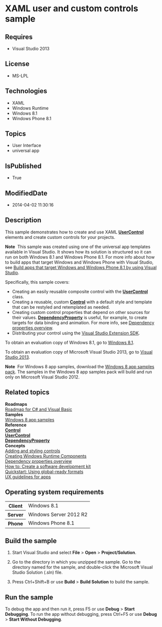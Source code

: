 # XAML user and custom controls sample
## Requires
* Visual Studio 2013
## License
* MS-LPL
## Technologies
* XAML
* Windows Runtime
* Windows 8.1
* Windows Phone 8.1
## Topics
* User Interface
* universal app
## IsPublished
* True
## ModifiedDate
* 2014-04-02 11:30:16
## Description

<div id="mainSection">
<p>This sample demonstrates how to create and use XAML <a href="http://msdn.microsoft.com/library/windows/apps/br227647">
<b>UserControl</b></a> elements and create custom controls for your projects. </p>
<p class="note"><b>Note</b>&nbsp;&nbsp;This sample was created using one of the universal app templates available in Visual Studio. It shows how its solution is structured so it can run on both Windows&nbsp;8.1 and Windows Phone 8.1. For more info about how to build apps
 that target Windows and Windows Phone with Visual Studio, see <a href="http://msdn.microsoft.com/library/windows/apps/dn609832">
Build apps that target Windows and Windows Phone 8.1 by using Visual Studio</a>.</p>
<p>Specifically, this sample covers:</p>
<ul>
<li>Creating an easily reusable composite control with the <a href="http://msdn.microsoft.com/library/windows/apps/br227647">
<b>UserControl</b></a> class. </li><li>Creating a reusable, custom <a href="http://msdn.microsoft.com/library/windows/apps/br209390">
<b>Control</b></a> with a default style and template that can be restyled and retemplated as needed.
</li><li>Creating custom control properties that depend on other sources for their values.
<a href="http://msdn.microsoft.com/library/windows/apps/br242362"><b>DependencyProperty</b></a> is useful, for example, to create targets for data binding and animation. For more info, see
<a href="http://msdn.microsoft.com/library/windows/apps/hh700353">Dependency properties overview</a>.
</li><li>Distributing your control using the <a href="http://go.microsoft.com/fwlink/p/?linkid=235409">
Visual Studio Extension SDK</a>. </li></ul>
<p></p>
<p>To obtain an evaluation copy of Windows&nbsp;8.1, go to <a href="http://go.microsoft.com/fwlink/p/?linkid=301696">
Windows&nbsp;8.1</a>.</p>
<p>To obtain an evaluation copy of Microsoft Visual Studio&nbsp;2013, go to <a href="http://go.microsoft.com/fwlink/p/?linkid=301697">
Visual Studio&nbsp;2013</a>.</p>
<p></p>
<p class="note"><b>Note</b>&nbsp;&nbsp;For Windows&nbsp;8 app samples, download the <a href="http://go.microsoft.com/fwlink/p/?LinkId=301698">
Windows&nbsp;8 app samples pack</a>. The samples in the Windows&nbsp;8 app samples pack will build and run only on Microsoft Visual Studio&nbsp;2012.</p>
<p></p>
<h2><a id="related_topics"></a>Related topics</h2>
<dl><dt><b>Roadmaps</b> </dt><dt><a href="http://msdn.microsoft.com/library/windows/apps/br229583">Roadmap for C# and Visual Basic</a>
</dt><dt><b>Samples</b> </dt><dt><a href="http://go.microsoft.com/fwlink/p/?LinkID=227694">Windows 8 app samples</a>
</dt><dt><b>Reference</b> </dt><dt><a href="http://msdn.microsoft.com/library/windows/apps/br209390"><b>Control</b></a>
</dt><dt><a href="http://msdn.microsoft.com/library/windows/apps/br227647"><b>UserControl</b></a>
</dt><dt><a href="http://msdn.microsoft.com/library/windows/apps/br242362"><b>DependencyProperty</b></a>
</dt><dt><b>Concepts</b> </dt><dt><a href="http://msdn.microsoft.com/library/windows/apps/hh465328">Adding and styling controls</a>
</dt><dt><a href="http://msdn.microsoft.com/library/windows/apps/hh441572">Creating Windows Runtime Components</a>
</dt><dt><a href="http://msdn.microsoft.com/library/windows/apps/hh700353">Dependency properties overview</a>
</dt><dt><a href="http://go.microsoft.com/fwlink/p/?linkid=235409">How to: Create a software development kit</a>
</dt><dt><a href="http://msdn.microsoft.com/library/windows/apps/hh965451">Quickstart: Using global-ready formats</a>
</dt><dt><a href="http://msdn.microsoft.com/library/windows/apps/hh465424">UX guidelines for apps</a>
</dt></dl>
<h2>Operating system requirements</h2>
<table>
<tbody>
<tr>
<th>Client</th>
<td><dt>Windows&nbsp;8.1 </dt></td>
</tr>
<tr>
<th>Server</th>
<td><dt>Windows Server&nbsp;2012&nbsp;R2 </dt></td>
</tr>
<tr>
<th>Phone</th>
<td><dt>Windows Phone 8.1 </dt></td>
</tr>
</tbody>
</table>
<h2>Build the sample</h2>
<ol>
<li>
<p>Start Visual Studio and select <b>File</b> &gt; <b>Open</b> &gt; <b>Project/Solution</b>.</p>
</li><li>
<p>Go to the directory in which you unzipped the sample. Go to the directory named for the sample, and double-click the Microsoft Visual Studio Solution (.sln) file.</p>
</li><li>
<p>Press Ctrl&#43;Shift&#43;B or use <b>Build</b> &gt; <b>Build Solution</b> to build the sample.</p>
</li></ol>
<h2>Run the sample</h2>
<p>To debug the app and then run it, press F5 or use <b>Debug</b> &gt; <b>Start Debugging</b>. To run the app without debugging, press Ctrl&#43;F5 or use
<b>Debug</b> &gt; <b>Start Without Debugging</b>. </p>
</div>
